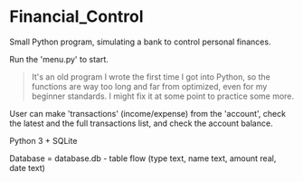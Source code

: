 # Financial_Control
Small Python program, simulating a bank to control personal finances.

Run the 'menu.py' to start.

> It's an old program I wrote the first time I got into Python, so the functions are way too long and far from optimized, even for my beginner standards. I might fix it at some point to practice some more.

User can make 'transactions' (income/expense) from the 'account', check the latest and the full transactions list, and check the 
account balance.

Python 3 + SQLite

Database = database.db - table flow (type text, name text, amount real, date text)
